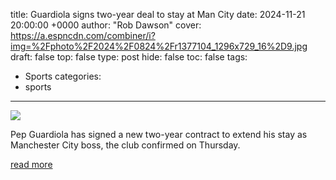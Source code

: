 title: Guardiola signs two-year deal to stay at Man City
date: 2024-11-21 20:00:00 +0000
author: "Rob Dawson"
cover: https://a.espncdn.com/combiner/i?img=%2Fphoto%2F2024%2F0824%2Fr1377104_1296x729_16%2D9.jpg
draft: false
top: false
type: post
hide: false
toc: false
tags:
  - Sports
categories:
  - sports
---

![](https://a.espncdn.com/combiner/i?img=%2Fphoto%2F2024%2F0824%2Fr1377104_1296x729_16%2D9.jpg)

Pep Guardiola has signed a new two-year contract to extend his stay as Manchester City boss, the club confirmed on Thursday.

[read more](https://www.espn.com/soccer/story/_/id/42527744/pep-guardiola-signs-manchester-city-extension-2027)
